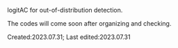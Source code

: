 logitAC for out-of-distribution detection.

The codes will come soon after organizing and checking.

Created:2023.07.31; Last edited:2023.07.31
